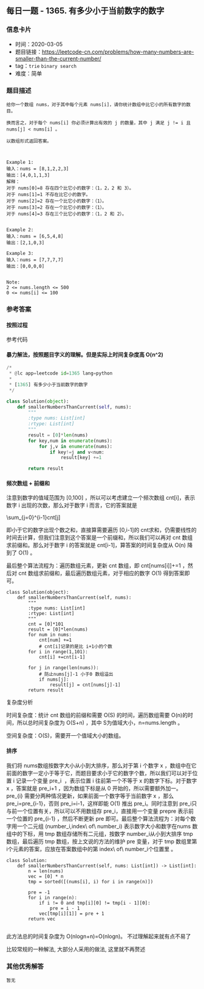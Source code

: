 ## 每日一题 - 1365. 有多少小于当前数字的数字

### 信息卡片

- 时间：2020-03-05
- 题目链接：https://leetcode-cn.com/problems/how-many-numbers-are-smaller-than-the-current-number/
- tag：`trie` `binary search`
- 难度：简单

### 题目描述

```
给你一个数组 nums，对于其中每个元素 nums[i]，请你统计数组中比它小的所有数字的数目。

换而言之，对于每个 nums[i] 你必须计算出有效的 j 的数量，其中 j 满足 j != i 且 nums[j] < nums[i] 。

以数组形式返回答案。



Example 1:
输入：nums = [8,1,2,2,3]
输出：[4,0,1,1,3]
解释： 
对于 nums[0]=8 存在四个比它小的数字：（1，2，2 和 3）。 
对于 nums[1]=1 不存在比它小的数字。
对于 nums[2]=2 存在一个比它小的数字：（1）。 
对于 nums[3]=2 存在一个比它小的数字：（1）。 
对于 nums[4]=3 存在三个比它小的数字：（1，2 和 2）。


Example 2:
输入：nums = [6,5,4,8]
输出：[2,1,0,3]

Example 3:
输入：nums = [7,7,7,7]
输出：[0,0,0,0]


Note:
2 <= nums.length <= 500
0 <= nums[i] <= 100
```

### 参考答案

#### 按照过程

参考代码

#### 暴力解法，按照题目字义的理解。但是实际上时间复杂度高 O(n^2)
```python
/*
 * @lc app=leetcode id=1365 lang=python
 *
 * [1365] 有多少小于当前数字的数字
 */

class Solution(object):
    def smallerNumbersThanCurrent(self, nums):
        """
        :type nums: List[int]
        :rtype: List[int]
        """
        result = [0]*len(nums)
        for key,num in enumerate(nums):
            for j,v in enumerate(nums):
                if key!=j and v<num:
                    result[key] +=1

        return result

```
#### 频次数组 + 前缀和


注意到数字的值域范围为 [0,100] ，所以可以考虑建立一个频次数组 cnt[i]，表示数字 i 出现的次数，那么对于数字 i 而言，它的答案就是

\sum_{j=0}^{i-1}cnt[j]

即小于它的数字出现个数之和，直接算需要遍历 [0,i-1]的 cnt求和，仍需要线性的时间去计算，但我们注意到这个答案是一个前缀和，所以我们可以再对 cnt 数组求前缀和。那么对于数字 i 的答案就是 cnt[i-1]，算答案的时间复杂度从 O(n) 降到了 O(1) 。

最后整个算法流程为：遍历数组元素，更新 cnt 数组，即 cnt[nums[i]]+=1 ，然后对 cnt 数组求前缀和，最后遍历数组元素，对于相应的数字 O(1) 得到答案即可。


```
class Solution(object):
    def smallerNumbersThanCurrent(self, nums):
        """
        :type nums: List[int]
        :rtype: List[int]
        """
        cnt = [0]*101
        result = [0]*len(nums)
        for num in nums:
            cnt[num] +=1
            # cnt[i]记录的是比 i+1小的个数
        for i in range(1,101):
            cnt[i] +=cnt[i-1]
        
        for j in range(len(nums)):
            # 防止nums[j]-1 小于0 数组溢出
            if nums[j]:
                result[j] = cnt[nums[j]-1]
        return result

```

复杂度分析

时间复杂度：统计 cnt 数组的前缀和需要 O(S) 的时间，遍历数组需要 O(n)的时间，所以总时间复杂度为 O(S+n) ，其中 S为值域大小，n=nums.length 。

空间复杂度：O(S)，需要开一个值域大小的数组。



#### 排序

我们将 nums数组按数字大小从小到大排序，那么对于第 i 个数字 x ，数组中在它前面的数字一定小于等于它，而题目要求小于它的数字个数，所以我们可以对于位置 i 记录一个变量 pre_i
​ ，表示位置 i 往前第一个不等于 x 的数字下标。对于数字 x ，答案就是 pre_i+1
，因为数组下标是从 0 开始的，所以需要额外加一。pre_{i}
​   需要分两种情况更新，如果前面一个数字等于当前数字 x ，那么 pre_i=pre_{i-1}，否则 pre_i=i-1，这样即能 O(1) 推出 pre_i。同时注意到 pre_i只与前一个位置有关，所以可以不用数组存 pre_i，直接用一个变量 prepre 表示前一个位置的 pre_{i-1} ，然后不断更新 pre 即可。最后整个算法流程为：对每个数字用一个二元组 (number_i,index\ of\ number_i) 表示数字大小和数字在nums 数组中的下标，用 tmp 数组存储所有二元组，按数字 number_i从小到大排序 tmp数组，最后遍历 tmp 数组，按上文说的方法的维护 pre 变量，对于 tmp 数组里第 i个元素的答案，应放在答案数组中的第 index\ of\ number_i个位置里 。

```
class Solution:
    def smallerNumbersThanCurrent(self, nums: List[int]) -> List[int]:
        n = len(nums)
        vec = [0] * n
        tmp = sorted([(nums[i], i) for i in range(n)])
        
        pre = -1
        for i in range(n):
            if i != 0 and tmp[i][0] != tmp[i - 1][0]:
                pre = i - 1
            vec[tmp[i][1]] = pre + 1
        return vec
        
```
此方法总的时间复杂度为 O(nlogn+n)=O(nlogn)。 不过理解起来就有点不易了

比较常规的一种解法, 大部分人采用的做法, 这里就不再赘述

### 其他优秀解答
```
暂无
```